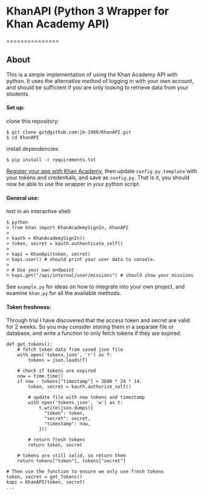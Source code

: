 # KhanAPI (Python 3 Wrapper for Khan Academy API)
===============

## About
This is a simple implementation of using the Khan Academy API with python. It uses the alternative method of logging in with your own account, and should be sufficient if you are only looking to retrieve data from your students.

#### Set up:

clone this repository:

```
$ git clone git@github.com:jb-1980/KhanAPI.git
$ cd KhanAPI
```
install dependencies:
```
$ pip install -r requirements.txt
```


[Register your app with Khan Academy](https://www.khanacademy.org/api-apps/register), then update `config.py.template` with your tokens and credentials, and save as `config.py`. That is it, you should now be able to use the wrapper in your python script.

#### General use:
test in an interactive shell:

```
$ python
> from khan import KhanAcademySignIn, KhanAPI
>
> kauth = KhanAcademySignIn()
> token, secret = kauth.authenticate_self()
>
> kapi = KhanApi(token, secret)
> kapi.user() # should print your user data to console.
>
> # Use your own endpoint
> kapi.get("/api/internal/user/missions") # should show your missions
```

See `example.py` for ideas on how to integrate into your own project, and examine `khan.py` for all the available methods.

#### Token freshness:

Through trial I have discovered that the access token and secret are valid for 2 weeks. So you may consider storing them in a separate file or database, and write a function to only fetch tokens if they are expired.

```
def get_tokens():
    # fetch token data from saved json file
    with open('tokens.json', 'r') as f:
        tokens = json.loads(f)

    # check if tokens are expired
    now = time.time()
    if now - tokens["timestamp"] > 3600 * 24 * 14:
        token, secret = kauth.authorize_self()

        # update file with new tokens and timestamp
        with open('tokens.json', 'w') as t:
            t.write(json.dumps({
              "token": token,
              "secret": secret,
              "timestamp": now,
            }))

        # return fresh tokens
        return token, secret

    # tokens are still valid, so return them
    return tokens["token"], tokens["secret"]

# Then use the function to ensure we only use fresh tokens
token, secret = get_Tokens()
kapi = KhanAPI(token, secret)
...
```

